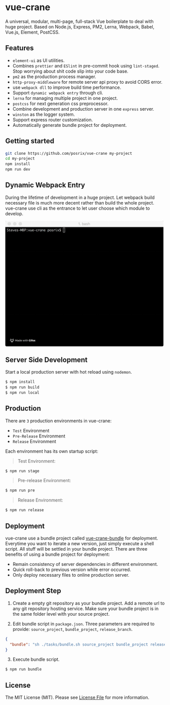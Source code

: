 # vue-crane

A universal, modular, multi-page, full-stack Vue boilerplate to deal with huge project. Based on Node.js, Express, PM2, Lerna, Webpack, Babel, Vue.js, Element, PostCSS.

## Features

  - `element-ui` as UI utilities.
  -  Combines `prettier` and `ESlint` in pre-commit hook using `lint-staged`. Stop worrying about shit code slip into your code base.
  - `pm2` as the production process manager.
  - `http-proxy-middleware` for remote server api proxy to avoid CORS error.
  - use `webpack dll` to improve build time performance.
  - Support `dynamic webpack entry` through cli.
  - `lerna` for managing multiple project in one project.
  - `postcss` for next generation css preprocessor.
  - Combine development and production server in one `express` server.
  - `winston` as the logger system.
  - Support express router customization.
  - Automatically generate bundle project for deployment.

## Getting started

```sh
git clone https://github.com/posrix/vue-crane my-project
cd my-project
npm install
npm run dev
```

## Dynamic Webpack Entry

During the lifetime of development in a huge project. Let webpack build necessary file is much more decent rather than build the whole project. vue-crane use cli as the entrance to let user choose which module to develop.

<img src="https://github.com/posrix/portrayal/blob/master/vue-crane/dynamic-webpack-entry-example.gif" width="500" align="center" />

## Server Side Development

Start a local production server with hot reload using `nodemon`.

```sh
$ npm install
$ npm run build
$ npm run local
```

## Production

There are `3` production environments in vue-crane:

- `Test` Environment
- `Pre-Release` Environment
- `Release` Environment

Each environment has its own startup script:

> Test Environment:

```sh
$ npm run stage
```

> Pre-release Environment:

```sh
$ npm run pre
```

> Release Environment:

```sh
$ npm run release
```

## Deployment

vue-crane use a bundle project called [vue-crane-bundle](https://github.com/posrix/vue-crane-bundle) for deployment. Everytime you want to iterate a new version, just simply execute a shell script. All stuff will be settled in your bundle project. There are three benefits of using a bundle project for deployment:

- Remain consistency of server dependencies in different environment.
- Quick roll-back to previous version while error occurred.
- Only deploy necessary files to online production server.

## Deployment Step

1. Create a empty git repository as your bundle project. Add a remote url to any git repository hosting service. Make sure your bundle project is in the same folder level with your source project.

2. Edit bundle script in `package.json`. Three parameters are required to provide: `source_project`, `bundle_project`, `release_branch`.
```json
{
  "bundle": "sh ./tasks/bundle.sh source_project bundle_project release_branch"
}
```

3. Execute bundle script.
```sh
$ npm run bundle
```


## License

The MIT License (MIT). Please see [License File](LICENSE.md) for more information.

